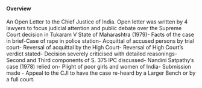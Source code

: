 #### Overview 

An Open Letter to the Chief Justice of India.
Open letter was written by 4 lawyers to focus judicial attention and public debate over the Supreme Court decision
in Tukaram V State of Maharashtra (1979)- Facts of the case in brief-Case of rape in police station- Acquittal of accused persons by trial court- Reversal of acquittal by the High Court- Reversal of High Court’s verdict stated- Decision severely criticised with detailed reasonings- Second and Third components of S. 375 IPC discussed- Nandini Satpathy’s case (1978) relied on- Plight of poor girls and women of India- Submission made - Appeal to the CJI to have the case re-heard by a Larger Bench or by a full court.